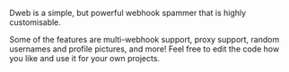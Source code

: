 Dweb is a simple, but powerful webhook spammer that is highly customisable.

Some of the features are multi-webhook support, proxy support, random usernames and profile pictures, and more!
Feel free to edit the code how you like and use it for your own projects.
